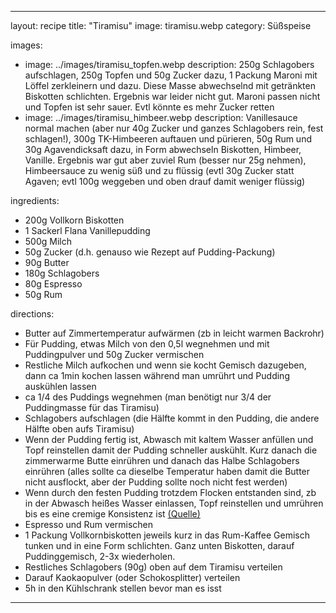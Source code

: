 ---

layout: recipe
title: "Tiramisu"
image: tiramisu.webp
category: Süßspeise

images:
  - image: ../images/tiramisu_topfen.webp
    description: 250g Schlagobers aufschlagen, 250g Topfen und 50g Zucker dazu, 1 Packung Maroni mit Löffel zerkleinern und dazu. Diese Masse abwechselnd mit getränkten Biskotten schlichten. Ergebnis war leider nicht gut. Maroni passen nicht und Topfen ist sehr sauer. Evtl könnte es mehr Zucker retten
  - image: ../images/tiramisu_himbeer.webp
    description: Vanillesauce normal machen (aber nur 40g Zucker und ganzes Schlagobers rein, fest schlagen!), 300g TK-Himbeeren auftauen und pürieren, 50g Rum und 30g Agavendicksaft dazu, in Form abwechseln Biskotten, Himbeer, Vanille. Ergebnis war gut aber zuviel Rum (besser nur 25g nehmen), Himbeersauce zu wenig süß und zu flüssig (evtl 30g Zucker statt Agaven; evtl 100g weggeben und oben drauf damit weniger flüssig)

ingredients:
- 200g Vollkorn Biskotten
- 1 Sackerl Flana Vanillepudding
- 500g Milch
- 50g Zucker (d.h. genauso wie Rezept auf Pudding-Packung)
- 90g Butter
- 180g Schlagobers
- 80g Espresso
- 50g Rum

directions:
- Butter auf Zimmertemperatur aufwärmen (zb in leicht warmen Backrohr)
- Für Pudding, etwas Milch von den 0,5l wegnehmen und mit Puddingpulver und 50g Zucker vermischen
- Restliche Milch aufkochen und wenn sie kocht Gemisch dazugeben, dann ca 1min kochen lassen während man umrührt und Pudding auskühlen lassen
- ca 1/4 des Puddings wegnehmen (man benötigt nur 3/4 der Puddingmasse für das Tiramisu)
- Schlagobers aufschlagen (die Hälfte kommt in den Pudding, die andere Hälfte oben aufs Tiramisu)
- Wenn der Pudding fertig ist, Abwasch mit kaltem Wasser anfüllen und Topf reinstellen damit der Pudding schneller auskühlt. Kurz danach die zimmerwarme Butte einrühren und danach das Halbe Schlagobers einrühren (alles sollte ca dieselbe Temperatur haben damit die Butter nicht ausflockt, aber der Pudding sollte noch nicht fest werden)
- Wenn durch den festen Pudding trotzdem Flocken entstanden sind, zb in der Abwasch heißes Wasser einlassen, Topf reinstellen und umrühren bis es eine cremige Konsistenz ist [(Quelle)](https://www.chefkoch.de/forum/2,10,18142/Buttercreme-flockt.html)
- Espresso und Rum vermischen
- 1 Packung Vollkornbiskotten jeweils kurz in das Rum-Kaffee Gemisch tunken und in eine Form schlichten. Ganz unten Biskotten, darauf Puddinggemisch, 2-3x wiederholen.
- Restliches Schlagobers (90g) oben auf dem Tiramisu verteilen
- Darauf Kaokaopulver (oder Schokosplitter) verteilen
- 5h in den Kühlschrank stellen bevor man es isst

---